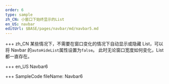 ```yaml
---
order: 6
type: sample
zh_CN: 小窗口下始终显示的List
en_US: navbar
editUrl: $BASE/pages/navbar/md/navbar5.md
---
```


+++ zh_CN
某些情况下，不需要在窗口变化的情况下自动显示或隐藏 List，可以将 Navbar 的<Code>autoHideList</Code>属性设置为<Code>false</Code>。
此时无论窗口宽度如何变化，List 都一直存在。

+++ en_US
Navbar6

+++ SampleCode
fileName: Navbar6

